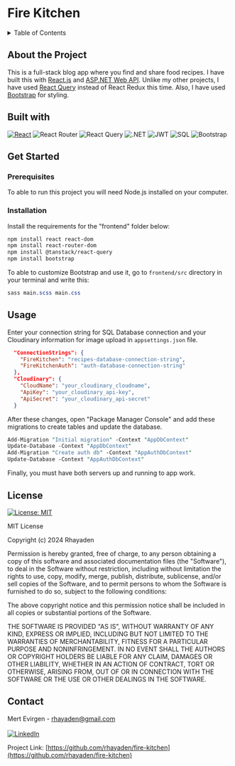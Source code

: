 # Fire Kitchen

<details>
  <summary>Table of Contents</summary>
  <ul>
    <li>
      <a href="#about-the-project">About The Project</a>
      <ul>
        <li><a href="#built-with">Built With</a></li>
      </ul>
    </li>
    <li>
      <a href="#getting-started">Getting Started</a>
      <ul>
        <li><a href="#prerequisites">Prerequisites</a></li>
        <li><a href="#installation">Installation</a></li>
      </ul>
    </li>
    <li><a href="#usage">Usage</a></li>
    <li><a href="#license">License</a></li>
    <li><a href="#contact">Contact</a></li>
  </ul>
</details>

## About the Project

This is a full-stack blog app where you find and share food recipes. I have built this with [React.js](https://react.dev/) and [ASP.NET Web API](https://dotnet.microsoft.com/en-us/apps/aspnet). Unlike my other projects, I have used [React Query](https://tanstack.com/query/latest/docs/framework/react/overview) instead of React Redux this time. Also, I have used [Bootstrap](https://getbootstrap.com/) for styling.

## Built with

[![React](https://img.shields.io/badge/react-%2320232a.svg?style=for-the-badge&logo=react&logoColor=%2361DAFB)](https://react.dev/)
![React Router](https://img.shields.io/badge/React_Router-CA4245?style=for-the-badge&logo=react-router&logoColor=white)
![React Query](https://img.shields.io/badge/React_Query-FF4154?style=for-the-badge&logo=ReactQuery&logoColor=white)
![.NET](https://img.shields.io/badge/.NET-512BD4.svg?style=for-the-badge&logo=dotnet&logoColor=white)
![JWT](https://img.shields.io/badge/JWT-black?style=for-the-badge&logo=JSON%20web%20tokens)
![SQL](https://img.shields.io/badge/Microsoft%20SQL%20Server-CC2927.svg?style=for-the-badge&logo=Microsoft-SQL-Server&logoColor=white)
![Bootstrap](https://img.shields.io/badge/Bootstrap-7952B3.svg?style=for-the-badge&logo=Bootstrap&logoColor=white)

## Get Started

### Prerequisites

To able to run this project you will need Node.js installed on your computer.

### Installation

Install the requirements for the "frontend" folder below:

```sh
npm install react react-dom
npm install react-router-dom
npm install @tanstack/react-query
npm install bootstrap
```

To able to customize Bootstrap and use it, go to `frontend/src` directory in your terminal and write this:

```sass
sass main.scss main.css
```

## Usage

Enter your connection string for SQL Database connection and your Cloudinary information for image upload in `appsettings.json` file.

```json
  "ConnectionStrings": {
    "FireKitchen": "recipes-database-connection-string",
    "FireKitchenAuth": "auth-database-connection-string"
  },
  "Cloudinary": {
    "CloudName": "your_cloudinary_cloudname",
    "ApiKey": "your_cloudinary_api-key",
    "ApiSecret": "your_cloudinary_api-secret"
  }
```

After these changes, open "Package Manager Console" and add these migrations to create tables and update the database.

```pm
Add-Migration "Initial migration" -Context "AppDbContext"
Update-Database -Context "AppDbContext"
Add-Migration "Create auth db" -Context "AppAuthDbContext"
Update-Database -Context "AppAuthDbContext"
```

Finally, you must have both servers up and running to app work.

## License

[![License: MIT](https://img.shields.io/badge/License-MIT-yellow.svg)](https://opensource.org/licenses/MIT)

MIT License

Copyright (c) 2024 Rhayaden

Permission is hereby granted, free of charge, to any person obtaining a copy
of this software and associated documentation files (the "Software"), to deal
in the Software without restriction, including without limitation the rights
to use, copy, modify, merge, publish, distribute, sublicense, and/or sell
copies of the Software, and to permit persons to whom the Software is
furnished to do so, subject to the following conditions:

The above copyright notice and this permission notice shall be included in all
copies or substantial portions of the Software.

THE SOFTWARE IS PROVIDED "AS IS", WITHOUT WARRANTY OF ANY KIND, EXPRESS OR
IMPLIED, INCLUDING BUT NOT LIMITED TO THE WARRANTIES OF MERCHANTABILITY,
FITNESS FOR A PARTICULAR PURPOSE AND NONINFRINGEMENT. IN NO EVENT SHALL THE
AUTHORS OR COPYRIGHT HOLDERS BE LIABLE FOR ANY CLAIM, DAMAGES OR OTHER
LIABILITY, WHETHER IN AN ACTION OF CONTRACT, TORT OR OTHERWISE, ARISING FROM,
OUT OF OR IN CONNECTION WITH THE SOFTWARE OR THE USE OR OTHER DEALINGS IN THE
SOFTWARE.

## Contact

Mert Evirgen - rhayaden@gmail.com<br><br>
[![LinkedIn](https://img.shields.io/badge/linkedin-%230077B5.svg?style=for-the-badge&logo=linkedin&logoColor=white)](https://www.linkedin.com/in/mert-evirgen-99ba8a271/)

Project Link: [https://github.com/rhayaden/fire-kitchen](https://github.com/rhayaden/fire-kitchen)
